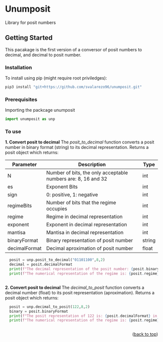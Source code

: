 # Unumposit
Library for posit numbers


<!-- GETTING STARTED2 -->
## Getting Started
This pacakage is the first version of a conversor of posit numbers to decimal, and decimal to posit number.


### Installation
To install using pip (might require root priviledges):
   ```sh
   pip3 install "git+https://github.com/svalarezo96/unumposit.git"
   ```

### Prerequisites
Importing the packcage unumposit
  ```python
  import unumposit as unp 
  ```

### To use

<b>1. Convert posit to decimal</b>
The <i>posit_to_decimal</i> function converts a posit number in binary format (string) to its decimal representation. Returns a posit object which returns:

| Parameter | Description | Type |
| --- | --- | --- |
| N | Number of bits, the only acceptable numbers are: 8, 16 and 32 | int |
| es | Exponent Bits | int |
| sign | 0: positive, 1: negative | int |
| regimeBits | Number of bits that the regime occupies | int |
| regime | Regime in decimal representation | int |
| exponent | Exponent in decimal representation | int |
| mantisa | Mantisa in decimal representation | int |
| binaryFormat | Binary representation of posit number | string |
| decimalFormat | Decimal aproximation of posit number| float |

```python
  posit = unp.posit_to_decimal("01101100",8,2)
  decimal = posit.decimalFormat
  print(f"The decimal representation of the posit number: {posit.binaryFormat} is {decimal}")
  print(f"The numerical representation of the regime is: {posit.regime}")
  
  ```


<b>2. Convert posit to decimal</b>
The <i>decimal_to_posit</i> function converts a decimal number (float) to its posit representation (aproximation). Returns a posit object which returns:

```python
  posit = unp.decimal_to_posit(122,8,2)
  binary = posit.binaryFormat
  print(f"The posit representation of 122 is: {posit.decimalFormat} in decimal and {binary} in binary format")
  print(f"The numerical representation of the regime is: {posit.regime}")
  
  ```

<p align="right">(<a href="#readme-top">back to top</a>)</p>
